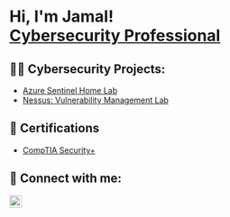<h1>Hi, I'm Jamal! <br/><a href="https://www.linkedin.com/in/jamal-mays/">Cybersecurity Professional</a>

<h2>👨‍💻 Cybersecurity Projects:</h2>

- [Azure Sentinel Home Lab](https://github.com/JamalMays6/LABURL)
- [Nessus: Vulnerability Management Lab](https://github.com/JamalMays6/LABURL)

<h2>📄 Certifications</h2>

- [CompTIA Security+](https://www.credly.com/earner/earned/badge/f50e653f-9af8-4834-bdbf-3c5ddac114bd)

<h2> 🤳 Connect with me:</h2>


[<img align="left" alt="jamal-mays/ | LinkedIn" width="22px" src="https://cdn.jsdelivr.net/npm/simple-icons@v3/icons/linkedin.svg" />][linkedin]


[linkedin]: https://linkedin.com/in/jamal-mays/

<!--
**joshmadakor1/joshmadakor1** is a ✨ _special_ ✨ repository because its `README.md` (this file) appears on your GitHub profile.

Here are some ideas to get you started:

- 🔭 I’m currently working on ...
- 🌱 I’m currently learning ...
- 👯 I’m looking to collaborate on ...
- 🤔 I’m looking for help with ...
- 💬 Ask me about ...
- 📫 How to reach me: ...
- 😄 Pronouns: ...
- ⚡ Fun fact: ...
-->
